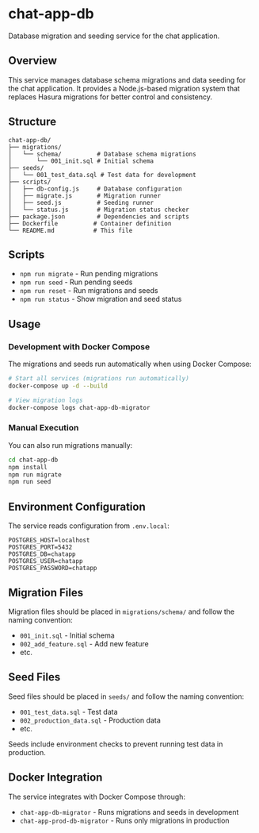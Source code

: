 # chat-app-db

Database migration and seeding service for the chat application.

## Overview

This service manages database schema migrations and data seeding for the chat application. It provides a Node.js-based migration system that replaces Hasura migrations for better control and consistency.

## Structure

```
chat-app-db/
├── migrations/
│   └── schema/          # Database schema migrations
│       └── 001_init.sql # Initial schema
├── seeds/
│   └── 001_test_data.sql # Test data for development
├── scripts/
│   ├── db-config.js     # Database configuration
│   ├── migrate.js       # Migration runner
│   ├── seed.js          # Seeding runner
│   └── status.js        # Migration status checker
├── package.json         # Dependencies and scripts
├── Dockerfile          # Container definition
└── README.md           # This file
```

## Scripts

- `npm run migrate` - Run pending migrations
- `npm run seed` - Run pending seeds
- `npm run reset` - Run migrations and seeds
- `npm run status` - Show migration and seed status

## Usage

### Development with Docker Compose

The migrations and seeds run automatically when using Docker Compose:

```bash
# Start all services (migrations run automatically)
docker-compose up -d --build

# View migration logs
docker-compose logs chat-app-db-migrator
```

### Manual Execution

You can also run migrations manually:

```bash
cd chat-app-db
npm install
npm run migrate
npm run seed
```

## Environment Configuration

The service reads configuration from `.env.local`:

```env
POSTGRES_HOST=localhost
POSTGRES_PORT=5432
POSTGRES_DB=chatapp
POSTGRES_USER=chatapp
POSTGRES_PASSWORD=chatapp
```

## Migration Files

Migration files should be placed in `migrations/schema/` and follow the naming convention:
- `001_init.sql` - Initial schema
- `002_add_feature.sql` - Add new feature
- etc.

## Seed Files

Seed files should be placed in `seeds/` and follow the naming convention:
- `001_test_data.sql` - Test data
- `002_production_data.sql` - Production data
- etc.

Seeds include environment checks to prevent running test data in production.

## Docker Integration

The service integrates with Docker Compose through:
- `chat-app-db-migrator` - Runs migrations and seeds in development
- `chat-app-prod-db-migrator` - Runs only migrations in production